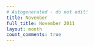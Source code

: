```yaml
---
# Autogenerated - do not edit!
title: November
full_title: November 2011
layout: month
count_comments: true
---
```

